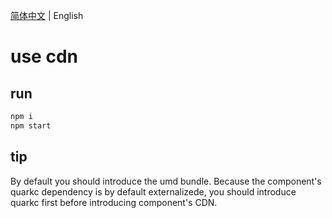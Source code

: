 [简体中文](./README.md) | English

# use cdn

## run

```bash
npm i
npm start
```

## tip
By default you should introduce the umd bundle. Because the component's quarkc dependency is by default externalizede, you should introduce quarkc first before introducing component's CDN.